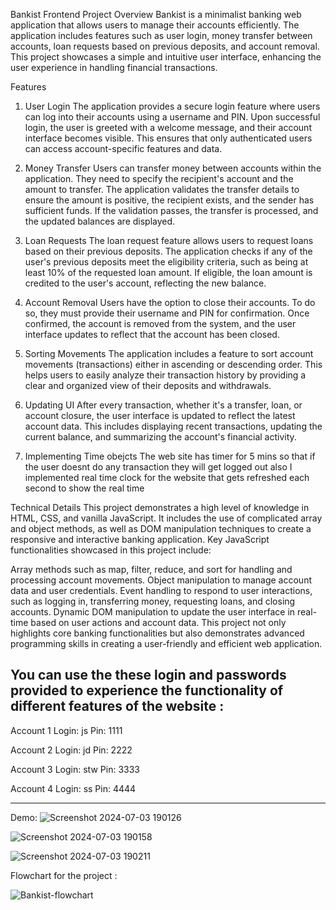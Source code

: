 

Bankist Frontend Project
Overview
Bankist is a minimalist banking web application that allows users to manage their accounts efficiently. The application includes features such as user login, money transfer between accounts, loan requests based on previous deposits, and account removal. This project showcases a simple and intuitive user interface, enhancing the user experience in handling financial transactions.

Features
1. User Login
The application provides a secure login feature where users can log into their accounts using a username and PIN. Upon successful login, the user is greeted with a welcome message, and their account interface becomes visible. This ensures that only authenticated users can access account-specific features and data.

2. Money Transfer
Users can transfer money between accounts within the application. They need to specify the recipient's account and the amount to transfer. The application validates the transfer details to ensure the amount is positive, the recipient exists, and the sender has sufficient funds. If the validation passes, the transfer is processed, and the updated balances are displayed.

3. Loan Requests
The loan request feature allows users to request loans based on their previous deposits. The application checks if any of the user's previous deposits meet the eligibility criteria, such as being at least 10% of the requested loan amount. If eligible, the loan amount is credited to the user's account, reflecting the new balance.

4. Account Removal
Users have the option to close their accounts. To do so, they must provide their username and PIN for confirmation. Once confirmed, the account is removed from the system, and the user interface updates to reflect that the account has been closed.

5. Sorting Movements
The application includes a feature to sort account movements (transactions) either in ascending or descending order. This helps users to easily analyze their transaction history by providing a clear and organized view of their deposits and withdrawals.

6. Updating UI
After every transaction, whether it's a transfer, loan, or account closure, the user interface is updated to reflect the latest account data. This includes displaying recent transactions, updating the current balance, and summarizing the account's financial activity.
7. Implementing Time obejcts
The web site has timer for 5 mins so that if the user doesnt do any transaction they will get logged out also I implemented real time clock for the website that gets refreshed each second to show the real time  

Technical Details
This project demonstrates a high level of knowledge in HTML, CSS, and vanilla JavaScript. It includes the use of complicated array and object methods, as well as DOM manipulation techniques to create a responsive and interactive banking application. Key JavaScript functionalities showcased in this project include:

Array methods such as map, filter, reduce, and sort for handling and processing account movements.
Object manipulation to manage account data and user credentials.
Event handling to respond to user interactions, such as logging in, transferring money, requesting loans, and closing accounts.
Dynamic DOM manipulation to update the user interface in real-time based on user actions and account data.
This project not only highlights core banking functionalities but also demonstrates advanced programming skills in creating a user-friendly and efficient web application.

You can use the these login and passwords provided to experience the functionality of different features of the website :
-----------------------------------------
Account 1 Login: js      Pin: 1111

Account 2 Login: jd      Pin: 2222

Account 3 Login: stw      Pin: 3333

Account 4 Login: ss       Pin: 4444 

-----------------------------------------

Demo: 
![Screenshot 2024-07-03 190126](https://github.com/arkh99/Bankist-project/assets/124736009/bd01a43f-0ada-462c-9f44-0b12776b13f9)


![Screenshot 2024-07-03 190158](https://github.com/arkh99/Bankist-project/assets/124736009/83cce02d-8fb4-4aad-af50-7805ff4d30e7)


![Screenshot 2024-07-03 190211](https://github.com/arkh99/Bankist-project/assets/124736009/86a9f9f5-65c0-4ca7-9ea9-5987c742cee9)

Flowchart for the project : 

![Bankist-flowchart](https://github.com/arkh99/Bankist-project/assets/124736009/6276b868-2841-469f-8e15-504f6dd6e707)
